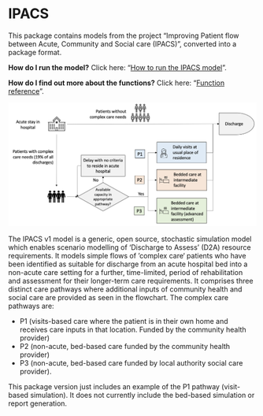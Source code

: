 
<!-- index.md is generated from index.Rmd. Please edit that file -->
<!-- Remember to knit index.Rmd to recreate index.md -->

# IPACS

This package contains models from the project “Improving Patient flow
between Acute, Community and Social care (IPACS)”, converted into a
package format.

**How do I run the model?** Click here: “[How to run the IPACS
model](https://amyheather.github.io/ipacs/articles/how_to_run_the_ipacs_model.html)”.

**How do I find out more about the functions?** Click here: “[Function
reference](https://amyheather.github.io/ipacs/reference/index.html)”.

<img src="reference/figures/flowmap.png">

The IPACS v1 model is a generic, open source, stochastic simulation
model which enables scenario modelling of ‘Discharge to Assess’ (D2A)
resource requirements. It models simple flows of ’complex care‘ patients
who have been identified as suitable for discharge from an acute
hospital bed into a non-acute care setting for a further, time-limited,
period of rehabilitation and assessment for their longer-term care
requirements. It comprises three distinct care pathways where additional
inputs of community health and social care are provided as seen in the
flowchart. The complex care pathways are:

- P1 (visits-based care where the patient is in their own home and
  receives care inputs in that location. Funded by the community health
  provider)  
- P2 (non-acute, bed-based care funded by the community health
  provider)  
- P3 (non-acute, bed-based care funded by local authority social care
  provider).

This package version just includes an example of the P1 pathway
(visit-based simulation). It does not currently include the bed-based
simulation or report generation.
